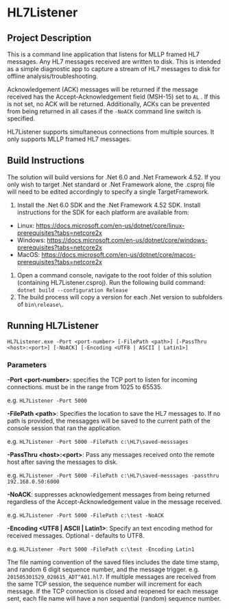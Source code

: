 # HL7Listener

## Project Description
This is a command line application that listens for MLLP framed HL7 messages.  Any HL7 messages received are written to disk. This is intended as a simple diagnostic app to capture a stream of HL7 messages to disk for offline analysis/troubleshooting.

Acknowledgement (ACK) messages will be returned if the message received has the Accept-Acknowledgement field (MSH-15) set to `AL` . If this is not set, no ACK will be returned.  Additionally, ACKs can be prevented from being returned in all cases if the `-NoACK` command line switch is specified. 

HL7Listener supports simultaneous connections from multiple sources. It only supports MLLP framed HL7 messages.

## Build Instructions
The solution will build versions for .Net 6.0 and .Net Framework 4.52. If you only wish to target .Net standard or .Net Framework alone, the .csproj file will need to be edited accordingly to specify a single TargetFramework.
1. Install the .Net 6.0 SDK and the .Net Framework 4.52 SDK. Install instructions for the SDK for each platform are available from:
* Linux: https://docs.microsoft.com/en-us/dotnet/core/linux-prerequisites?tabs=netcore2x
* Windows: https://docs.microsoft.com/en-us/dotnet/core/windows-prerequisites?tabs=netcore2x
* MacOS: https://docs.microsoft.com/en-us/dotnet/core/macos-prerequisites?tabs=netcore2x
1. Open a command console, navigate to the root folder of this solution (containing HL7Listener.csproj). Run the following build command:
`dotnet build --configuration Release`
2. The build process will copy a version for each .Net version to subfolders of `bin\release\`.
## Running HL7Listener

```
HL7Listener.exe -Port <port-number> [-FilePath <path>] [-PassThru <host>:<port>] [-NoACK] [-Encoding <UTF8 | ASCII | Latin1>]
```

### Parameters

__-Port \<port-number\>__: specifies the TCP port to listen for incoming connections.  <port-number> must be in the range from 1025 to 65535.  

e.g. `HL7Listener -Port 5000`

__-FilePath \<path\>__:  Specifies the location to save the HL7 messages to. If no path is provided, the messagges will be saved to the current path of the console session that ran the application. 

e.g.  `HL7Listener -Port 5000 -FilePath c:\HL7\saved-messsages`

__-PassThru \<host\>:\<port\>__: Pass any messages received onto the remote host after saving the messages to disk. 

e.g. `HL7Listener -Port 5000 -FilePath c:\HL7\saved-messsages -passthru 192.168.0.50:6000`

__-NoACK__: suppresses acknowledgement messages from being returned regardless of the Accept-Acknowledgement value in the message received.  

e.g.  `HL7Listener -Port 5000 -FilePath c:\test -NoACK`

__-Encoding \<UTF8 | ASCII | Latin1\>__: Specify an text encoding method for received messages. Optional - defaults to UTF8.

 e.g.  `HL7Listener -Port 5000 -FilePath c:\test -Encoding Latin1`


The file naming convention of the saved files includes the date time stamp, and random 6 digit sequence number, and the message trigger. e.g. `201505301529_028615_ADT^A01.hl7`. If multiple messages are received from the same TCP session, the sequence number will increment for each message. If the TCP connection is closed  and reopened for each message sent, each file name will have a non sequential (random) sequence number.
